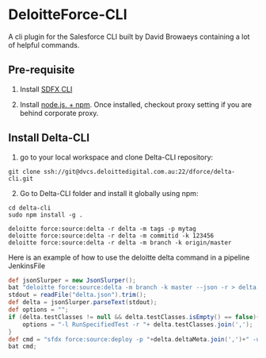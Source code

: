 # DeloitteForce-CLI

A cli plugin for the Salesforce CLI built by David Browaeys containing a lot of helpful commands. 

## Pre-requisite
1. Install [SDFX CLI](https://developer.salesforce.com/tools/sfdxcli) 

2. Install [node.js. + npm](https://nodejs.org/en/). 
Once installed, checkout proxy setting if you are behind corporate proxy.

## Install Delta-CLI

1. go to your local workspace and clone Delta-CLI repository:

  ```shell
  git clone ssh://git@dvcs.deloittedigital.com.au:22/dforce/delta-cli.git
  ``` 


2. Go to Delta-CLI folder and install it globally using npm: 

  ```shell
  cd delta-cli
  sudo npm install -g .
  ```

  ```shell
  deloitte force:source:delta -r delta -m tags -p mytag
  deloitte force:source:delta -r delta -m commitid -k 123456
  deloitte force:source:delta -r delta -m branch -k origin/master
  ```
Here is an example of how to use the deloitte delta command in a pipeline JenkinsFile
  ```groovy
  def jsonSlurper = new JsonSlurper();
  bat "deloitte force:source:delta -m branch -k master --json -r > delta.json";
  stdout = readFile("delta.json").trim();
  def delta = jsonSlurper.parseText(stdout);
  def options = "";
  if (delta.testClasses != null && delta.testClasses.isEmpty() == false){
      options = "-l RunSpecifiedTest -r "+ delta.testClasses.join(',');
  }
  def cmd = "sfdx force:source:deploy -p "+delta.deltaMeta.join(',')+" -u prod -w 600 "+options;
  bat cmd;
  ```
